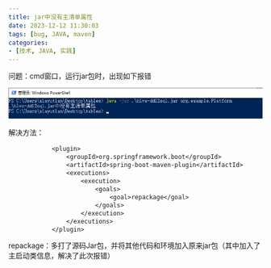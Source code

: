 ```yaml
---
title: jar中没有主清单属性
date: 2023-12-12 11:30:03
tags: [bug, JAVA, maven]
categories:
- [技术, JAVA, 实践]
---
```


问题：cmd窗口，运行jar包时，出现如下报错

![jar中没有主清单属性](https://raw.githubusercontent.com/liujing23/FigureBed/main/blog/img/jar%E4%B8%AD%E6%B2%A1%E6%9C%89%E4%B8%BB%E6%B8%85%E5%8D%95%E5%B1%9E%E6%80%A7.png)

解决方法：

```
            <plugin>
                <groupId>org.springframework.boot</groupId>
                <artifactId>spring-boot-maven-plugin</artifactId>
                <executions>
                    <execution>
                        <goals>
                            <goal>repackage</goal>
                        </goals>
                    </execution>
                </executions>
            </plugin>
```

repackage：多打了源码Jar包，并将其他代码和环境加入原来jar包（其中加入了主启动类信息，解决了此次报错）
